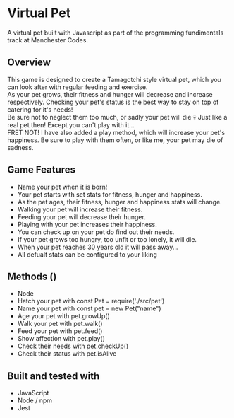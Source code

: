 <h1>Virtual Pet</h1>
    <p>
        A virtual pet built with Javascript as part of the programming fundimentals track at Manchester Codes. 
    </p>
<h2>Overview</h2>
    <p>
        This game is designed to create a Tamagotchi style virtual pet, which you can look after with regular feeding and exercise.</br>
        As your pet grows, their fitness and hunger will decrease and increase respectively. Checking your pet's status is the best way to stay on top of catering for it's needs!</br>
        Be sure not to neglect them too much, or sadly your pet will die 💀 Just like a real pet then! Except you can't play with it...</br>
        FRET NOT! I have also added a play method, which will increase your pet's happiness. Be sure to play with them often, or like me, your pet may die of sadness.
    </p>
<h2>Game Features</h2>
    <p>
        <ul>
            <li>Name your pet when it is born!</li>
            <li>Your pet starts with set stats for fitness, hunger and happiness.</li>
            <li>As the pet ages, their fitness, hunger and happiness stats will change.</li>
            <li>Walking your pet will increase their fitness.</li>
            <li>Feeding your pet will decrease their hunger.</li>
            <li>Playing with your pet increases their happiness.</li>
            <li>You can check up on your pet do find out their needs.</li>
            <li>If your pet grows too hungry, too unfit or too lonely, it will die.</li>
            <li>When your pet reaches 30 years old it will pass away...</li>
            <li>All defualt stats can be configured to your liking</li>
        </ul>
    </p>
<h2>Methods ()</h2>
    <p>
        <ul>
            <li>Node</li>
            <li>Hatch your pet with const Pet = require('./src/pet')</li>
            <li>Name your pet with const pet = new Pet("name")</li>
            <li>Age your pet with pet.growUp()</li>
            <li>Walk your pet with pet.walk()</li>
            <li>Feed your pet with pet.feed()</li>
            <li>Show affection with pet.play()</li>
            <li>Check their needs with pet.checkUp()</li>
            <li>Check their status with pet.isAlive</li>
        </ul>
    </p>
<h2>Built and tested with</h2>
    <p>
        <ul>
            <li>JavaScript</li>
            <li>Node / npm</li>
            <li>Jest</li>  
        </ul>
    </p>